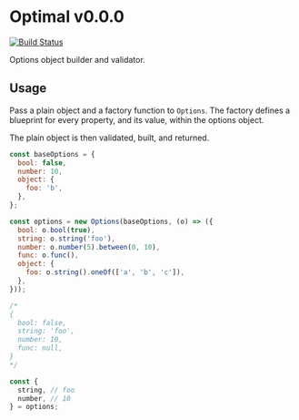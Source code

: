 # Optimal v0.0.0
[![Build Status](https://travis-ci.org/milesj/optimal.svg?branch=master)](https://travis-ci.org/milesj/optimal)

Options object builder and validator.

## Usage

Pass a plain object and a factory function to `Options`. The factory defines a
blueprint for every property, and its value, within the options object.

The plain object is then validated, built, and returned.

```js
const baseOptions = {
  bool: false,
  number: 10,
  object: {
    foo: 'b',
  },
};

const options = new Options(baseOptions, (o) => ({
  bool: o.bool(true),
  string: o.string('foo'),
  number: o.number(5).between(0, 10),
  func: o.func(),
  object: {
    foo: o.string().oneOf(['a', 'b', 'c']),
  },
}));

/*
{
  bool: false,
  string: 'foo',
  number: 10,
  func: null,
}
*/

const {
  string, // foo
  number, // 10
} = options;
```

